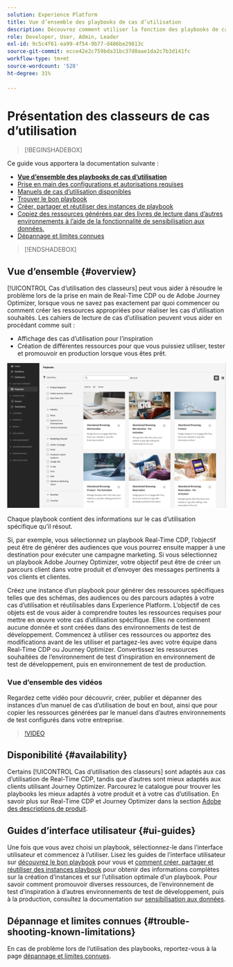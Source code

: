 ```yaml
---
solution: Experience Platform
title: Vue d’ensemble des playbooks de cas d’utilisation
description: Découvrez comment utiliser la fonction des playbooks de cas d’utilisation dans Experience Platform pour commencer à utiliser divers cas d’utilisation marketing
role: Developer, User, Admin, Leader
exl-id: 9c5c4f61-ea99-4f54-9b77-d486be29813c
source-git-commit: ecce42e2c759bda31bc37d0aae1da2c7b3d141fc
workflow-type: tm+mt
source-wordcount: '528'
ht-degree: 31%

---
```


# Présentation des classeurs de cas d’utilisation

>[!BEGINSHADEBOX]

Ce guide vous apportera la documentation suivante :

* **[Vue d’ensemble des playbooks de cas d’utilisation](#overview)**
* [Prise en main des configurations et autorisations requises](/help/use-case-playbooks/playbooks/get-started.md)
* [Manuels de cas d’utilisation disponibles](/help/use-case-playbooks/playbooks/playbooks-list.md)
* [Trouver le bon playbook](/help/use-case-playbooks/playbooks/discover.md)
* [Créer, partager et réutiliser des instances de playbook](/help/use-case-playbooks/playbooks/create-share-reuse.md)
* [Copiez des ressources générées par des livres de lecture dans d’autres environnements à l’aide de la fonctionnalité de sensibilisation aux données.](/help/use-case-playbooks/playbooks/data-awareness.md)
* [Dépannage et limites connues](troubleshooting.md)

>[!ENDSHADEBOX]

## Vue d’ensemble {#overview}

[!UICONTROL Cas d’utilisation des classeurs] peut vous aider à résoudre le problème lors de la prise en main de Real-Time CDP ou de Adobe Journey Optimizer, lorsque vous ne savez pas exactement par quoi commencer ou comment créer les ressources appropriées pour réaliser les cas d’utilisation souhaités. Les cahiers de lecture de cas d’utilisation peuvent vous aider en procédant comme suit :

* Affichage des cas d’utilisation pour l’inspiration
* Création de différentes ressources pour que vous puissiez utiliser, tester et promouvoir en production lorsque vous êtes prêt.

![Afficher tous les playbooks](/help/use-case-playbooks/assets/playbooks/overview/playbooks-landing-page.png)

Chaque playbook contient des informations sur le cas d’utilisation spécifique qu’il résout.

Si, par exemple, vous sélectionnez un playbook Real-Time CDP, l’objectif peut être de générer des audiences que vous pourrez ensuite mapper à une destination pour exécuter une campagne marketing. Si vous sélectionnez un playbook Adobe Journey Optimizer, votre objectif peut être de créer un parcours client dans votre produit et d’envoyer des messages pertinents à vos clients et clientes.

Créez une instance d’un playbook pour générer des ressources spécifiques telles que des schémas, des audiences ou des parcours adaptés à votre cas d’utilisation et réutilisables dans Experience Platform. L’objectif de ces objets est de vous aider à comprendre toutes les ressources requises pour mettre en œuvre votre cas d’utilisation spécifique. Elles ne contiennent aucune donnée et sont créées dans des environnements de test de développement. Commencez à utiliser ces ressources ou apportez des modifications avant de les utiliser et partagez-les avec votre équipe dans Real-Time CDP ou Journey Optimizer. Convertissez les ressources souhaitées de l’environnement de test d’inspiration en environnement de test de développement, puis en environnement de test de production.

### Vue d’ensemble des vidéos

Regardez cette vidéo pour découvrir, créer, publier et dépanner des instances d’un manuel de cas d’utilisation de bout en bout, ainsi que pour copier les ressources générées par le manuel dans d’autres environnements de test configurés dans votre entreprise.

>[!VIDEO](https://video.tv.adobe.com/v/3427058/?learn=on)

## Disponibilité {#availability}

Certains [!UICONTROL Cas d’utilisation des classeurs] sont adaptés aux cas d’utilisation de Real-Time CDP, tandis que d’autres sont mieux adaptés aux clients utilisant Journey Optimizer. Parcourez le catalogue pour trouver les playbooks les mieux adaptés à votre produit et à votre cas d’utilisation. En savoir plus sur Real-Time CDP et Journey Optimizer dans la section [Adobe des descriptions de produit](https://helpx.adobe.com/fr/legal/product-descriptions.html).

## Guides d’interface utilisateur {#ui-guides}

Une fois que vous avez choisi un playbook, sélectionnez-le dans l’interface utilisateur et commencez à l’utiliser. Lisez les guides de l’interface utilisateur sur [découvrez le bon playbook](/help/use-case-playbooks/playbooks/discover.md) pour vous et [comment créer, partager et réutiliser des instances playbook](/help/use-case-playbooks/playbooks/create-share-reuse.md) pour obtenir des informations complètes sur la création d’instances et sur l’utilisation optimale d’un playbook. Pour savoir comment promouvoir diverses ressources, de l’environnement de test d’inspiration à d’autres environnements de test de développement, puis à la production, consultez la documentation sur [sensibilisation aux données](/help/use-case-playbooks/playbooks/data-awareness.md).

## Dépannage et limites connues {#trouble-shooting-known-limitations}

En cas de problème lors de l’utilisation des playbooks, reportez-vous à la page [dépannage et limites connues](/help/use-case-playbooks/playbooks/troubleshooting.md).
